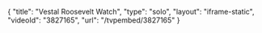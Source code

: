 {
    "title": "Vestal Roosevelt Watch",
    "type": "solo",
    "layout": "iframe-static",
    "videoId": "3827165",
    "url": "\/tvpembed\/3827165"
}